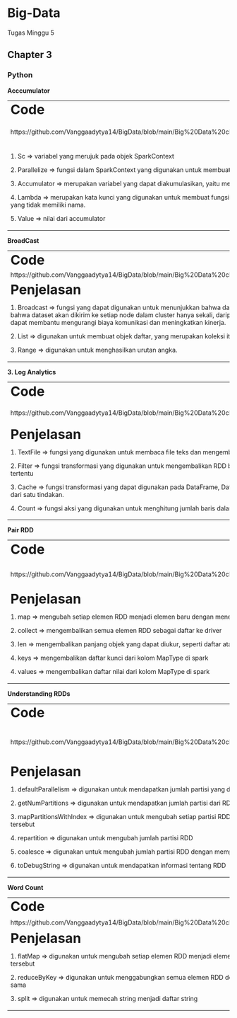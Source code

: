 # Big-Data
Tugas Minggu 5

## Chapter 3

### Python

<b> Acccumulator</b>
<table border="0">
 <tr>
    <td><b style="font-size:30px">Code</b></td>
    <td><b style="font-size:30px">Output</b></td>
 </tr>
<tr>
    <td> https://github.com/Vanggaadytya14/BigData/blob/main/Big%20Data%20chap3/Accumulator/Accumulator.py</td>
    <td><img alt="Dark" src="https://github.com/Vanggaadytya14/BigData/blob/main/Big%20Data%20chap3/Accumulator/Accumulator.png"></td>
 </tr>
 <tr>
   <td colspan="2">
      <b style="font-size:30px"></b>
      <p>
         1. Sc =>  variabel yang merujuk pada objek SparkContext 
      </p>
      <p>
         2. Parallelize => fungsi dalam SparkContext yang   digunakan untuk membuat RDD (Resilient Distributed Datasets) dari koleksi 
      </p>
      <p>
      3. Accumulator => merupakan variabel yang dapat diakumulasikan, yaitu memiliki operasi “+” yang komutatif dan asosiatif. 
      </p>
      <p>
       4. Lambda => merupakan kata kunci yang digunakan untuk membuat fungsi anonim. Fungsi ini adalah fungsi satu baris kecil yang tidak memiliki nama.
      </p>
      <p>
          5. Value => nilai dari accumulator
      </p>
   </td>
 </tr>
</table>
<b> BroadCast</b>
<table border="0">
 <tr>
    <td><b style="font-size:30px">Code</b></td>
    <td><b style="font-size:30px">Output</b></td>
 </tr>
 <tr>
    <td>https://github.com/Vanggaadytya14/BigData/blob/main/Big%20Data%20chap3/BroadCast/BroadCast.py</td>
    <td><img alt="Dark" src="https://github.com/Vanggaadytya14/BigData/blob/main/Big%20Data%20chap3/BroadCast/BroadCast.png"></td>
 </tr>
 <tr>
   <td colspan="2">
      <b style="font-size:30px">Penjelasan</b>
      <p>
         1. Broadcast =>  fungsi yang dapat digunakan untuk menunjukkan bahwa dataset cukup kecil dan harus disiarkan. Ini berarti bahwa dataset akan dikirim ke setiap node dalam cluster hanya sekali, daripada mengirimkan salinan dengan tugas. Ini dapat membantu mengurangi biaya komunikasi dan meningkatkan kinerja.
      </p>
      <p>
         2. List => digunakan untuk membuat objek daftar, yang merupakan koleksi item yang terurut.
      </p>
      <p>
         3. Range => digunakan untuk menghasilkan urutan angka.
      </p>
   </td>
 </tr>
</table>
<b>3. Log Analytics</b>
<table border="0">
 <tr>
    <td><b style="font-size:30px">Code</b></td>
    <td><b style="font-size:30px">Output</b></td>
 </tr>
 <tr>
    <td> https://github.com/Vanggaadytya14/BigData/blob/main/Big%20Data%20chap3/LogAnalytics/LogAnalytics.py</td>
    <td><img alt="Dark" src="https://github.com/Vanggaadytya14/BigData/blob/main/Big%20Data%20chap3/LogAnalytics/LogAnalytics.png"></td>
 </tr>
 <tr>
   <td colspan="2">
      <b style="font-size:30px">Penjelasan</b>
      <p>
         1. TextFile =>  fungsi yang digunakan untuk membaca file teks dan mengembalikan RDD yang mewakili data dalam file tersebut
      </p>
      <p>
         2. Filter => fungsi transformasi yang digunakan untuk mengembalikan RDD baru dengan subset data yang memenuhi kondisi tertentu
      </p>
      <p>
      3. Cache => fungsi transformasi yang dapat digunakan pada DataFrame, Dataset, atau RDD ketika Anda ingin melakukan lebih dari satu tindakan.  
      </p>
      <p>
       4. Count => fungsi aksi yang digunakan untuk menghitung jumlah baris dalam DataFrame, Dataset, atau RDD.
      </p>
   </td>
 </tr>
</table>
<b>Pair RDD</b>
    <table border="0">
 <tr>
    <td><b style="font-size:30px">Code</b></td>
    <td><b style="font-size:30px">Output</b></td>
 </tr>
 <tr>
    <td> https://github.com/Vanggaadytya14/BigData/blob/main/Big%20Data%20chap3/pairRDD/PairRDD.py</td>
    <td><img alt="Dark" src="https://github.com/Vanggaadytya14/BigData/blob/main/Big%20Data%20chap3/pairRDD/PairRDD.png"></td>
 </tr>
 <tr>
   <td colspan="2">
      <b style="font-size:30px">Penjelasan</b>
      <p>
         1. map => mengubah setiap elemen RDD menjadi elemen baru dengan menerapkan fungsi pada elemen tersebut
      </p>
      <p>
         2. collect => mengembalikan semua elemen RDD sebagai daftar ke driver
      </p>
      <p>
         3. len => mengembalikan panjang objek yang dapat diukur, seperti daftar atau string
      </p>
      <p>
         4. keys => mengembalikan daftar kunci dari kolom MapType di spark
      </p>
      <p>
         4. values => mengembalikan daftar nilai dari kolom MapType di spark
      </p>
   </td>
 </tr>
</table>
<b> Understanding RDDs</b>
    <table border="0">
 <tr>
    <td><b style="font-size:30px" width="20%">Code</b></td>
    <td><b style="font-size:30px">Output</b></td>
 </tr>
 <tr>
    <td>https://github.com/Vanggaadytya14/BigData/blob/main/Big%20Data%20chap3/UnderstandingRDDs/UnderstandingRDDs.py </td>
    <td><img alt="Dark" src="https://github.com/Vanggaadytya14/BigData/blob/main/Big%20Data%20chap3/UnderstandingRDDs/UnderstandingRDDs.png"></td>
 </tr>
 <tr>
   <td colspan="2">
      <b style="font-size:30px">Penjelasan</b>
      <p>
         1. defaultParallelism => digunakan untuk mendapatkan jumlah partisi yang digunakan oleh spark
      </p>
      <p>
         2. getNumPartitions => digunakan untuk mendapatkan jumlah partisi dari RDD
      </p>
      <p>
         3. mapPartitionsWithIndex => digunakan untuk mengubah setiap partisi RDD menjadi elemen baru dengan menerapkan fungsi pada partisi tersebut
      </p>
      <p>
         4. repartition => digunakan untuk mengubah jumlah partisi RDD
      </p>
      <p>
         5. coalesce => digunakan untuk mengubah jumlah partisi RDD dengan mempertahankan jumlah partisi yang ada
      </p>
      <p>
         6. toDebugString => digunakan untuk mendapatkan informasi tentang RDD
      </p>
   </td>
 </tr>
</table>
<b>Word Count </b>
    <table border="0">
 <tr>
    <td><b style="font-size:30px">Code</b></td>
    <td><b style="font-size:30px">Output</b></td>
 </tr>
 <tr>
    <td>https://github.com/Vanggaadytya14/BigData/blob/main/Big%20Data%20chap3/WordCount/WordCount.py </td>
    <td><img alt="Dark" src="https://github.com/Vanggaadytya14/BigData/blob/main/Big%20Data%20chap3/WordCount/wordcount.png"></td>
 </tr>
 <tr>
   <td colspan="2">
      <b style="font-size:30px">Penjelasan</b>
      <p>
         1. flatMap => digunakan untuk mengubah setiap elemen RDD menjadi elemen baru dengan menerapkan fungsi pada elemen tersebut
      </p>
      <p>
         2. reduceByKey => digunakan untuk menggabungkan semua elemen RDD dengan fungsi yang sama dengan kunci yang sama
      </p>
      <p>
         3. split => digunakan untuk memecah string menjadi daftar string
      </p>
   </td>
 </tr>
</table>
